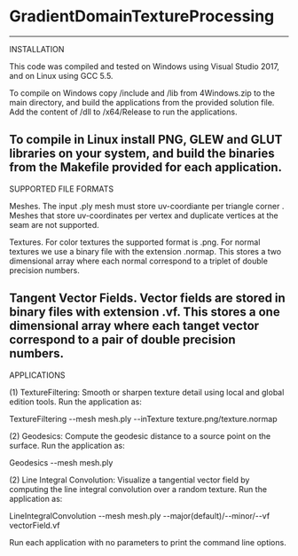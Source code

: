 # GradientDomainTextureProcessing

-----------------------------------------------------------------
INSTALLATION

This code was compiled and tested on Windows using Visual Studio 2017, and on Linux using GCC 5.5. 

To compile on Windows copy /include and /lib from 4Windows.zip to the main directory, and build the applications from the provided solution file. Add  the content of /dll to /x64/Release to run the applications.

To compile in Linux install PNG, GLEW and GLUT libraries on your system, and build the binaries from the Makefile provided for each application. 
-----------------------------------------------------------------

SUPPORTED FILE FORMATS

Meshes. The input .ply mesh must store uv-coordiante per triangle corner . Meshes that store uv-coordinates per vertex and duplicate vertices at the seam are not supported.

Textures. For color textures the supported format is .png. For normal textures we use a binary file with the extension .normap. This stores a two dimensional array where each normal correspond to a triplet of double precision numbers.

Tangent Vector Fields. Vector fields are stored in binary files with extension .vf. This stores a one dimensional array where each tanget vector correspond to a pair of double precision numbers.
-----------------------------------------------------------------
 
APPLICATIONS


(1) TextureFiltering: Smooth or sharpen texture detail using local and global edition tools. Run the application as:

TextureFiltering --mesh mesh.ply --inTexture texture.png/texture.normap


(2) Geodesics: Compute the geodesic distance to a source point on the surface. Run the application as:

Geodesics --mesh mesh.ply

(2) Line Integral Convolution: Visualize a tangential vector field by computing the line integral convolution over a random texture. Run the application as:

LineIntegralConvolution --mesh mesh.ply --major(default)/--minor/--vf vectorField.vf


Run each application with no parameters to print the command line options.





